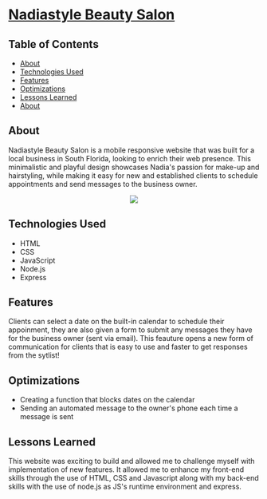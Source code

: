 # <a href = "https://nadiastyle-salon.netlify.app/" target="_blank">Nadiastyle Beauty Salon</a>

## Table of Contents  
- [About](##About)  
- [Technologies Used](##Technologies-Used)  
- [Features](##Features)  
- [Optimizations](##Optimizations)  
- [Lessons Learned](##Lessons-Learned)  
- [About](##About)  
<a name="About"/>
<a name="Technologies Used"/>
<a name="Features"/>
<a name="Optimizations"/>
<a name="Lessons Learned"/>

## About
Nadiastyle Beauty Salon is a mobile responsive website that was built for a local business in South Florida, looking to enrich their web presence. This minimalistic and playful design showcases Nadia's passion for make-up and hairstyling, while making it easy for new and established clients to schedule appointments and send messages to the business owner.


<div align="center">
<a href = "https://nadiastyle-salon.netlify.app/" target="_blank"><img src = "https://user-images.githubusercontent.com/101753940/176965439-2d129f74-232b-458e-941f-82f49f979698.gif"></a>
</div>


## Technologies Used
* HTML
* CSS
* JavaScript
* Node.js
* Express

## Features
Clients can select a date on the built-in calendar to schedule their appoinment, they are also given a form to submit any messages they have for the business owner (sent via email). This feauture opens a new form of communication for clients that is easy to use and faster to get responses from the sytlist!

## Optimizations
* Creating a function that blocks dates on the calendar
* Sending an automated message to the owner's phone each time a message is sent

## Lessons Learned
This website was exciting to build and allowed me to challenge myself with implementation of new features. It allowed me to enhance my front-end skills through the use of HTML, CSS and Javascript along with my back-end skills with the use of node.js as JS's runtime environment and express. 
